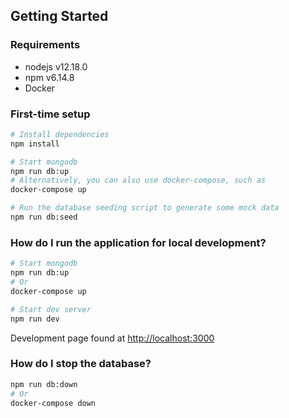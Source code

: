 ## Getting Started

### Requirements
* nodejs v12.18.0
* npm v6.14.8
* Docker

### First-time setup
```bash
# Install dependencies
npm install

# Start mongodb
npm run db:up
# Alternatively, you can also use docker-compose, such as
docker-compose up

# Run the database seeding script to generate some mock data
npm run db:seed
```

### How do I run the application for local development?
```bash
# Start mongodb
npm run db:up
# Or
docker-compose up

# Start dev server
npm run dev
```
Development page found at [http://localhost:3000](http://localhost:3000)

### How do I stop the database?
```bash
npm run db:down
# Or
docker-compose down
```
